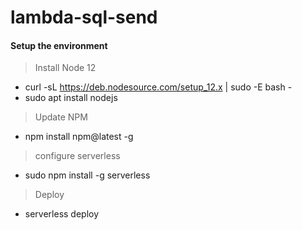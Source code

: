 # lambda-sql-send
#### Setup the environment
> Install Node 12
- curl -sL https://deb.nodesource.com/setup_12.x | sudo -E bash -
- sudo apt install nodejs

> Update NPM
- npm install npm@latest -g

> configure serverless
- sudo npm install -g serverless
> Deploy
- serverless deploy